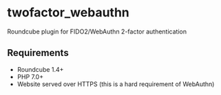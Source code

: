 # twofactor_webauthn
Roundcube plugin for FIDO2/WebAuthn 2-factor authentication

## Requirements

 - Roundcube 1.4+
 - PHP 7.0+
 - Website served over HTTPS (this is a hard requirement of WebAuthn)
